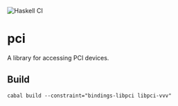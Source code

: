 ![Haskell CI](https://github.com/standardsemiconductor/pci/workflows/Haskell%20CI/badge.svg)
# pci
A library for accessing PCI devices.

## Build
```
cabal build --constraint="bindings-libpci libpci-vvv"
```